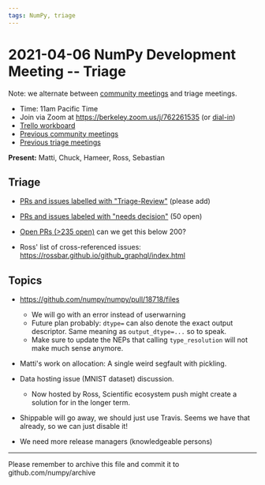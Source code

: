 ```yaml
---
tags: NumPy, triage
---
```


# 2021-04-06 NumPy Development Meeting -- Triage

Note: we alternate between [community meetings](https://hackmd.io/76o-IxCjQX2mOXO_wwkcpg) and triage meetings.

- Time: 11am Pacific Time
- Join via Zoom at https://berkeley.zoom.us/j/762261535 (or [dial-in](https://berkeley.zoom.us/u/aC3ENhycM))
- [Trello workboard](https://trello.com/b/Azg4fYZH/numpy-at-bids)
- [Previous community meetings](https://github.com/numpy/archive/tree/master/status_meetings)
- [Previous triage meetings](https://github.com/numpy/archive/tree/master/triage_meetings)


**Present:** Matti, Chuck, Hameer, Ross, Sebastian


## Triage

- [PRs and issues labelled with "Triage-Review"](https://github.com/numpy/numpy/labels/Triage-review) (please add)

- [PRs and issues labeled with "needs decision"](https://github.com/numpy/numpy/labels/54%20-%20Needs%20decision) (50 open)

- [Open PRs (>235 open)](https://github.com/numpy/numpy/pulls) can we get this below 200?

- Ross' list of cross-referenced issues: https://rossbar.github.io/github_graphql/index.html


## Topics

- https://github.com/numpy/numpy/pull/18718/files
  - We will go with an error instead of userwarning
  - Future plan probably: `dtype=` can also denote the exact output descriptor. Same meaning as `output_dtype=...` so to speak.
  - Make sure to update the NEPs that calling `type_resolution` will not make much sense anymore.

- Matti's work on allocation: A single weird segfault with pickling.

- Data hosting issue (MNIST dataset) discussion.
    - Now hosted by Ross, Scientific ecosystem push might create a solution for in the longer term.

- Shippable will go away, we should just use Travis.  Seems we have that already, so we can just disable it!

- We need more release managers (knowledgeable persons)

---

Please remember to archive this file and commit it to github.com/numpy/archive
